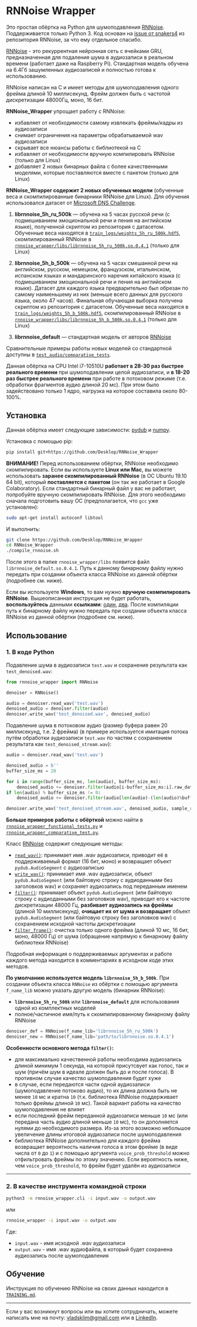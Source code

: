 # RNNoise Wrapper

Это простая обёртка на Python для шумоподавления [RNNoise](https://github.com/xiph/rnnoise). Поддерживается только Python 3. Код основан на [issue от snakers4](https://github.com/xiph/rnnoise/issues/69) из репозитория RNNoise, за что ему отдельное спасибо.

[RNNoise](https://jmvalin.ca/demo/rnnoise/) - это рекуррентная нейронная сеть с ячейками GRU, предназначенная для подаления шума в аудиозаписи в реальном времени (работает даже на Raspberry Pi). Стандартная модель обучена на 6.4Гб зашумленных аудиозаписей и полностью готова к использованию.

RNNoise написан на C и имеет методы для шумоподавления одного фрейма длиной 10 миллисекунд. Фрейм должен быть с частотой дискретизации 48000Гц, моно, 16 бит.

**RNNoise_Wrapper** упрощает работу с RNNoise:

- избавляет от необходимости самому извлекать фреймы/кадры из аудиозаписи
- снимает ограничения на параметры обрабатываемой wav аудиозаписи
- скрывает все нюансы работы с библиотекой на C
- избавляет от необходимости вручную компилировать RNNoise (только для Linux)
- добавляет 2 новых бинарных файла с более качественными моделями, которые поставляются вместе с пакетом (только для Linux)

**RNNoise_Wrapper содержит 2 новых обученных модели** (обученные веса и скомпилированные бинарники RNNoise для Linux). Для обучения использовался датасет от [Microsoft DNS Challenge](https://github.com/microsoft/DNS-Challenge).

1. **librnnoise_5h_ru_500k** — обучена на 5 часах русской речи (с подмешиванием эмоциональной речи и пения на английском языке), полученной скриптом из репозитория с датасетом. Обученные веса находятся в [`train_logs/weights_5h_ru_500k.hdf5`](https://github.com/Desklop/RNNoise_Wrapper/tree/master/train_logs/weights_5h_ru_500k.hdf5), скомпилированный RNNoise в [`rnnoise_wrapper/libs/librnnoise_5h_ru_500k.so.0.4.1`](https://github.com/Desklop/RNNoise_Wrapper/tree/master/rnnoise_wrapper/libs/librnnoise_5h_ru_500k.so.0.4.1) (только для Linux)

2. **librnnoise_5h_b_500k** — обучена на 5 часах смешанной речи на английском, русском, немецком, французском, итальянском, испанском языках и мандаринского наречия китайского языка (с подмешиванием эмоциональной речи и пения на английском языке). Датасет для каждого языка предварительно был обрезан по самому наименьшему из них (меньше всего данных для русского языка, около 47 часов). Финальная обучающая выборка получена скриптом из репозитория с датасетом. Обученные веса находятся в [`train_logs/weights_5h_b_500k.hdf5`](https://github.com/Desklop/RNNoise_Wrapper/tree/master/train_logs/weights_5h_b_500k.hdf5), скомпилированный RNNoise в [`rnnoise_wrapper/libs/librnnoise_5h_b_500k.so.0.4.1`](https://github.com/Desklop/RNNoise_Wrapper/tree/master/rnnoise_wrapper/libs/librnnoise_5h_b_500k.so.0.4.1) (только для Linux)

3. **librnnoise_default** — стандартная модель от авторов [RNNoise](https://jmvalin.ca/demo/rnnoise/)

Сравнительные примеры работы новых моделей со стандартной доступны в [`test_audio/comparative_tests`](https://github.com/Desklop/RNNoise_Wrapper/tree/master/test_audio/comparative_tests).

Данная обёртка на CPU Intel i7-10510U **работает в 28-30 раз быстрее реального времени** при шумоподавлении целой аудиозаписи, и **в 18-20 раз быстрее реального времени** при работе в потоковом режиме (т.е. обработки фрагментов аудио длиной 20 мс). При этом было задействовано только 1 ядро, нагрузка на которое составила около 80-100%.

## Установка

Данная обёртка имеет следующие зависимости: [pydub](https://github.com/jiaaro/pydub) и [numpy](https://github.com/numpy/numpy).

Установка с помощью pip:

```bash
pip install git+https://github.com/Desklop/RNNoise_Wrapper
```

**ВНИМАНИЕ!** Перед использованием обёртки, RNNoise необходимо скомпилировать. Если вы используете **Linux или Mac**, вы можете использовать **заранее скомпилированный RNNoise** (в ОС Ubuntu 19.10 64 bit), который **поставляется с пакетом** (он так же работает в Google Colaboratory). Если стандартный бинарный файл у вас не работает, попробуйте вручную скомпилировать RNNoise. Для этого необходимо сначала подготовить вашу ОС (предполагается, что `gcc` уже установлен):

```bash
sudo apt-get install autoconf libtool
```

И выполнить:

```bash
git clone https://github.com/Desklop/RNNoise_Wrapper
cd RNNoise_Wrapper
./compile_rnnoise.sh
```

После этого в папке `rnnoise_wrapper/libs` появится файл `librnnoise_default.so.0.4.1`. Путь к данному бинарному файлу нужно передать при создании объекта класса RNNoise из данной обёртки (подробнее см. ниже).

Если вы используете **Windows**, то вам нужно **вручную скомпилировать RNNoise**. Вышеописанная инструкция не будет работать, **воспользуйтесь** данными **ссылками**: [один](https://github.com/xiph/rnnoise/issues/34), [два](https://github.com/jagger2048/rnnoise-windows). После компиляции путь к бинарному файлу нужно передать при создании объекта класса RNNoise из данной обёртки (подробнее см. ниже).

## Использование

### **1. В коде Python**

Подавление шума в аудиозаписи `test.wav` и сохранение результата как `test_denoised.wav`:

```python
from rnnoise_wrapper import RNNoise

denoiser = RNNoise()

audio = denoiser.read_wav('test.wav')
denoised_audio = denoiser.filter(audio)
denoiser.write_wav('test_denoised.wav', denoised_audio)
```

Подавление шума в потоковом аудио (размер буфера равен 20 миллисекунд, т.е. 2 фрейма) (в примере используется имитация потока путём обработки аудиозаписи `test.wav` по частям с сохранением результата как `test_denoised_stream.wav`):

```python
audio = denoiser.read_wav('test.wav')

denoised_audio = b''
buffer_size_ms = 20

for i in range(buffer_size_ms, len(audio), buffer_size_ms):
    denoised_audio += denoiser.filter(audio[i-buffer_size_ms:i].raw_data, sample_rate=audio.frame_rate)
if len(audio) % buffer_size_ms != 0:
    denoised_audio += denoiser.filter(audio[len(audio)-(len(audio)%buffer_size_ms):].raw_data, sample_rate=audio.frame_rate)

denoiser.write_wav('test_denoised_stream.wav', denoised_audio, sample_rate=audio.frame_rate)
```

**Больше примеров работы с обёрткой** можно найти в [`rnnoise_wrapper_functional_tests.py`](https://github.com/Desklop/RNNoise_Wrapper/blob/master/rnnoise_wrapper_functional_tests.py) и [`rnnoise_wrapper_comparative_test.py`](https://github.com/Desklop/RNNoise_Wrapper/blob/master/rnnoise_wrapper_comparative_test.py).

Класс [RNNoise](https://github.com/Desklop/RNNoise_Wrapper/blob/master/rnnoise_wrapper/rnnoise_wrapper.py#L29) содержит следующие методы:

- [`read_wav()`](https://github.com/Desklop/RNNoise_Wrapper/blob/master/rnnoise_wrapper/rnnoise_wrapper.py#L256): принимает имя .wav аудиозаписи, приводит её в поддерживаемый формат (16 бит, моно) и возвращает объект `pydub.AudioSegment` с аудиозаписью
- [`write_wav()`](https://github.com/Desklop/RNNoise_Wrapper/blob/master/rnnoise_wrapper/rnnoise_wrapper.py#L277): принимает имя .wav аудиозаписи, объект `pydub.AudioSegment` (или байтовую строку с аудиоданными без заголовков wav) и сохраняет аудиозапись под переданным именем
- [`filter()`](https://github.com/Desklop/RNNoise_Wrapper/blob/master/rnnoise_wrapper/rnnoise_wrapper.py#L150): принимает объект `pydub.AudioSegment` (или байтовую строку с аудиоданными без заголовков wav), приводит его к частоте дискретизации 48000 Гц, **разбивает аудиозапись на фреймы** (длиной 10 миллисекунд), **очищает их от шума и возвращает** объект `pydub.AudioSegment` (или байтовую строку без заголовков wav) с сохранением исходной частоты дискретизации
- [`filter_frame()`](https://github.com/Desklop/RNNoise_Wrapper/blob/master/rnnoise_wrapper/rnnoise_wrapper.py#L128): очистка только одного фрейма (длиной 10 мс, 16 бит, моно, 48000 Гц) от шума (обращение напрямую к бинарному файлу библиотеки RNNoise)

Подробная информация о поддерживаемых аргументах и работе каждого метода находится в комментариях в исходном коде этих методов.

**По умолчанию используется модель `librnnoise_5h_b_500k`**. При создании объекта класса `RNNoise` из обёртки с помощью аргумента `f_name_lib` можно указать другую модель (бинарник RNNoise):

- **`librnnoise_5h_ru_500k`** или **`librnnoise_default`** для использования одной из комплектных моделей
- полное/частичное имя/путь к скомпилированному бинарному файлу RNNoise

```python
denoiser_def = RNNoise(f_name_lib='librnnoise_5h_ru_500k')
denoiser_new = RNNoise(f_name_lib='path/to/librnnoise.so.0.4.1')
```

**Особенности основного метода `filter()`:**

- для максимально качественной работы необходима аудиозапись длиной минимум 1 секунда, на которой присутсвует как голос, так и шум (причём шум в идеале должен быть до и после голоса). В противном случае качество шумоподавления будет хуже
- в случае, если передаются части одной аудиозаписи (шумоподавление потоково аудио), то их длина должна быть не менее `10` мс и кратна `10` (т.к. библиотека RNNoise поддерживает только фреймы длиной `10` мс). Такой вариант работы на качество шумоподавления не влияет
- если последний фрейм переданной аудиозаписи меньше `10` мс (или передана часть аудио длиной меньше `10` мс), то он дополняется нулями до необходимого размера. Из-за этого возможно небольшое увеличение длины итоговой аудиозаписи после шумоподавления
- библиотека RNNoise дополнительно для каждого фрейма возвращает вероятность наличия голоса в этом фрейме (в виде числа от `0` до `1`) и с помощью аргумента `voice_prob_threshold` можно отфильтровать фреймы по этому значению. Если вероятность ниже, чем `voice_prob_threshold`, то фрейм будет удалён из аудиозаписи

---

### **2. В качестве инструмента командной строки**

```bash
python3 -m rnnoise_wrapper.cli -i input.wav -o output.wav
```

или

```bash
rnnoise_wrapper -i input.wav -o output.wav
```

Где:

- `input.wav` - имя исходной .wav аудиозаписи
- `output.wav` - имя .wav аудиофайла, в который будет сохранена аудиозапись после шумоподавления

## Обучение

Инструкция по обучению RNNoise на своих данных находится в [`TRAINING.md`](https://github.com/Desklop/RNNoise_Wrapper/tree/master/TRAINING.md).

---

Если у вас возникнут вопросы или вы хотите сотрудничать, можете написать мне на почту: vladsklim@gmail.com или в [LinkedIn](https://www.linkedin.com/in/vladklim/).

